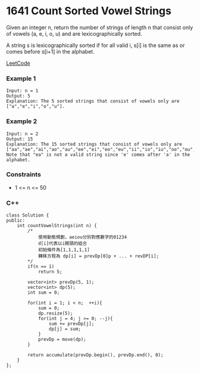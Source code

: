 # 1641 Count Sorted Vowel Strings

Given an integer n, return the number of strings of length n that consist only of vowels (a, e, i, o, u) and are lexicographically sorted.

A string s is lexicographically sorted if for all valid i, s[i] is the same as or comes before s[i+1] in the alphabet.

[LeetCode](https://leetcode.cn/problems/best-team-with-no-conflicts/description/)

### Example 1

```
Input: n = 1
Output: 5
Explanation: The 5 sorted strings that consist of vowels only are ["a","e","i","o","u"].
```

### Example 2

```
Input: n = 2
Output: 15
Explanation: The 15 sorted strings that consist of vowels only are
["aa","ae","ai","ao","au","ee","ei","eo","eu","ii","io","iu","oo","ou","uu"].
Note that "ea" is not a valid string since 'e' comes after 'a' in the alphabet.
```

### Constraints

* 1 <= n <= 50 

### C++ 

```
class Solution {
public:
    int countVowelStrings(int n) {
        /*  
            使用動態規劃，aeiou分別對應數字的01234
            d[i]代表以i開頭的組合
            初始條件為[1,1,1,1,1]
            轉移方程為 dp[i] = prevDp[0]p + ... + revDP[i];
        */
        if(n == 1)
            return 5;
        
        vector<int> prevDp(5, 1);
        vector<int> dp(5);
        int sum = 0;
        
        for(int i = 1; i < n;  ++i){
            sum = 0;
            dp.resize(5);
            for(int j = 4; j >= 0; --j){
                sum += prevDp[j];
                dp[j] = sum;
            }
            prevDp = move(dp);
        }

        return accumulate(prevDp.begin(), prevDp.end(), 0);
    }
};
```